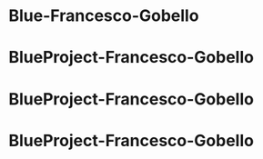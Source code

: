# Blue-Francesco-Gobello
# BlueProject-Francesco-Gobello
# BlueProject-Francesco-Gobello
# BlueProject-Francesco-Gobello
